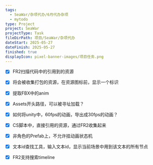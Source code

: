 ```yaml
---
tags:
  - SeaWar/杂项代办/6月代办杂项
  - mytodo
type: Project
project: SeaWar
projectType: Task
fileDirPath: 项目/SeaWar/杂项代办
dateStart: 2025-05-27
dateFinish: 2025-05-27
finished: true
displayIcon: pixel-banner-images/项目任务.png
---
```

- [x] FR2扫描代码中的引用到的资源
- [x] 将会被收集打包的资源，在资源图标前，显示一个标识
- [x] 提取FBX中的anim
- [x] Assets开头路径，可以被寻址加载？
- [x] 如何将unity中，60fps的动画，导出成30fps的动画？
- [x] CS脚本中，直接引用的资源，通过FR2收集起来
- [x] 非角色的Prefab上，不允许挂动画状态机
- [x] 文本id查找工具，输入文本id，显示当前场景中用到该文本的所有节点
- [x] FR2支持搜索timeline


